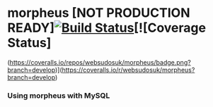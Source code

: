 # morpheus [NOT PRODUCTION READY][![Build Status](https://travis-ci.org/websudos/morpheus.svg)](https://travis-ci.org/websudos/morpheus)[![Coverage Status]
(https://coveralls.io/repos/websudosuk/morpheus/badge.png?branch=develop)](https://coveralls.io/r/websudosuk/morpheus?branch=develop) 

### Using morpheus with MySQL
